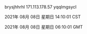 brysjhhrhl 171.113.178.57 yqqlmgsycl

2021年 08月 08日 星期日 14:10:01 CST

2021年 08月 08日 星期日 06:10:01 GMT

